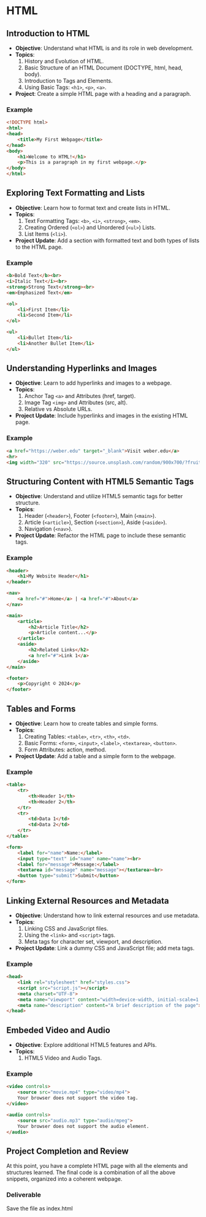 # HTML

## Introduction to HTML
- **Objective**: Understand what HTML is and its role in web development.
- **Topics**:
  1. History and Evolution of HTML.
  2. Basic Structure of an HTML Document (DOCTYPE, html, head, body).
  3. Introduction to Tags and Elements.
  4. Using Basic Tags: `<h1>`, `<p>`, `<a>`.
- **Project**: Create a simple HTML page with a heading and a paragraph.

### Example
```html
<!DOCTYPE html>
<html>
<head>
    <title>My First Webpage</title>
</head>
<body>
    <h1>Welcome to HTML!</h1>
    <p>This is a paragraph in my first webpage.</p>
</body>
</html>
```

## Exploring Text Formatting and Lists
- **Objective**: Learn how to format text and create lists in HTML.
- **Topics**:
  1. Text Formatting Tags: `<b>`, `<i>`, `<strong>`, `<em>`.
  2. Creating Ordered (`<ol>`) and Unordered (`<ul>`) Lists.
  3. List Items (`<li>`).
- **Project Update**: Add a section with formatted text and both types of lists to the HTML page.

### Example
```html
<b>Bold Text</b><br>
<i>Italic Text</i><br>
<strong>Strong Text</strong><br>
<em>Emphasized Text</em>

<ol>
    <li>First Item</li>
    <li>Second Item</li>
</ol>

<ul>
    <li>Bullet Item</li>
    <li>Another Bullet Item</li>
</ul>
```

## Understanding Hyperlinks and Images
- **Objective**: Learn to add hyperlinks and images to a webpage.
- **Topics**:
  1. Anchor Tag `<a>` and Attributes (href, target).
  2. Image Tag `<img>` and Attributes (src, alt).
  3. Relative vs Absolute URLs.
- **Project Update**: Include hyperlinks and images in the existing HTML page.

### Example
```html
<a href="https://weber.edu" target="_blank">Visit weber.edu</a>
<hr>
<img width="320" src="https://source.unsplash.com/random/900x700/?fruit" alt="Descriptive text for the image">
```

## Structuring Content with HTML5 Semantic Tags
- **Objective**: Understand and utilize HTML5 semantic tags for better structure.
- **Topics**:
  1. Header (`<header>`), Footer (`<footer>`), Main (`<main>`).
  2. Article (`<article>`), Section (`<section>`), Aside (`<aside>`).
  3. Navigation (`<nav>`).
- **Project Update**: Refactor the HTML page to include these semantic tags.

### Example
```html
<header>
    <h1>My Website Header</h1>
</header>

<nav>
    <a href="#">Home</a> | <a href="#">About</a>
</nav>

<main>
    <article>
        <h2>Article Title</h2>
        <p>Article content...</p>
    </article>
    <aside>
        <h2>Related Links</h2>
        <a href="#">Link 1</a>
    </aside>
</main>

<footer>
    <p>Copyright © 2024</p>
</footer>
```

## Tables and Forms
- **Objective**: Learn how to create tables and simple forms.
- **Topics**:
  1. Creating Tables: `<table>`, `<tr>`, `<th>`, `<td>`.
  2. Basic Forms: `<form>`, `<input>`, `<label>`, `<textarea>`, `<button>`.
  3. Form Attributes: action, method.
- **Project Update**: Add a table and a simple form to the webpage.

### Example
```html
<table>
    <tr>
        <th>Header 1</th>
        <th>Header 2</th>
    </tr>
    <tr>
        <td>Data 1</td>
        <td>Data 2</td>
    </tr>
</table>

<form>
    <label for="name">Name:</label>
    <input type="text" id="name" name="name"><br>
    <label for="message">Message:</label>
    <textarea id="message" name="message"></textarea><br>
    <button type="submit">Submit</button>
</form>
```

## Linking External Resources and Metadata
- **Objective**: Understand how to link external resources and use metadata.
- **Topics**:
  1. Linking CSS and JavaScript files.
  2. Using the `<link>` and `<script>` tags.
  3. Meta tags for character set, viewport, and description.
- **Project Update**: Link a dummy CSS and JavaScript file; add meta tags.

### Example
```html
<head>
    <link rel="stylesheet" href="styles.css">
    <script src="script.js"></script>
    <meta charset="UTF-8">
    <meta name="viewport" content="width=device-width, initial-scale=1.0">
    <meta name="description" content="A brief description of the page">
</head>
```

## Embeded Video and Audio
- **Objective**: Explore additional HTML5 features and APIs.
- **Topics**:
  1. HTML5 Video and Audio Tags.
   
### Example
```html
<video controls>
    <source src="movie.mp4" type="video/mp4">
    Your browser does not support the video tag.
</video>

<audio controls>
    <source src="audio.mp3" type="audio/mpeg">
    Your browser does not support the audio element.
</audio>
```

## Project Completion and Review
At this point, you have a complete HTML page with all the elements and structures learned. The final code is a combination of all the above snippets, organized into a coherent webpage.

### Deliverable
Save the file as index.html
